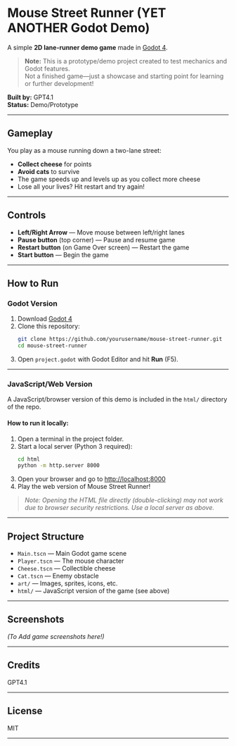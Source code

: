 # Mouse Street Runner (YET ANOTHER Godot Demo)

A simple **2D lane-runner demo game** made in [Godot 4](https://godotengine.org/).

> **Note:** This is a prototype/demo project created to test mechanics and Godot features.  
> Not a finished game—just a showcase and starting point for learning or further development!

**Built by:** GPT4.1  
**Status:** Demo/Prototype

---

## Gameplay

You play as a mouse running down a two-lane street:
- **Collect cheese** for points
- **Avoid cats** to survive
- The game speeds up and levels up as you collect more cheese
- Lose all your lives? Hit restart and try again!

---

## Controls

- **Left/Right Arrow** — Move mouse between left/right lanes
- **Pause button** (top corner) — Pause and resume game
- **Restart button** (on Game Over screen) — Restart the game
- **Start button** — Begin the game

---

## How to Run

### **Godot Version**

1. Download [Godot 4](https://godotengine.org/download)
2. Clone this repository:
    ```sh
    git clone https://github.com/yourusername/mouse-street-runner.git
    cd mouse-street-runner
    ```
3. Open `project.godot` with Godot Editor and hit **Run** (F5).

---

### **JavaScript/Web Version**

A JavaScript/browser version of this demo is included in the `html/` directory of the repo.

#### **How to run it locally:**

1. Open a terminal in the project folder.
2. Start a local server (Python 3 required):
    ```sh
    cd html
    python -m http.server 8000
    ```
3. Open your browser and go to [http://localhost:8000](http://localhost:8000)
4. Play the web version of Mouse Street Runner!

> *Note: Opening the HTML file directly (double-clicking) may not work due to browser security restrictions. Use a local server as above.*

---

## Project Structure

- `Main.tscn` — Main Godot game scene
- `Player.tscn` — The mouse character
- `Cheese.tscn` — Collectible cheese
- `Cat.tscn` — Enemy obstacle
- `art/` — Images, sprites, icons, etc.
- `html/` — JavaScript version of the game (see above)

---

## Screenshots

*(To Add game screenshots here!)*

---

## Credits

GPT4.1

---

## License

MIT

---

